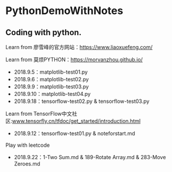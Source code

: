 # PythonDemoWithNotes
## Coding with python.
Learn from 廖雪峰的官方网站：https://www.liaoxuefeng.com/

Learn from 莫烦PYTHON：https://morvanzhou.github.io/
- 2018.9.5：matplotlib-test01.py
- 2018.9.6：matplotlib-test02.py
- 2018.9.9：matplotlib-test03.py
- 2018.9.10：matplotlib-test04.py
- 2018.9.18：tensorflow-test02.py & tensorflow-test03.py 

Learn from TensorFlow中文社区:www.tensorfly.cn/tfdoc/get_started/introduction.html
- 2018.9.12：tensorflow-test01.py & noteforstart.md

Play with leetcode
- 2018.9.22：1-Two Sum.md & 189-Rotate Array.md & 283-Move Zeroes.md
